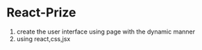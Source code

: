 # React-Prize

1. create the user interface using page with the dynamic manner 
2. using react,css,jsx